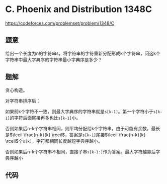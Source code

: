 # C. Phoenix and Distribution 1348C
https://codeforces.com/problemset/problem/1348/C

## 题意

给出一个长度为n的字符串s，将字符串的字符重新分配形成k个字符串，问这k个字符串中最大字典序的字符串最小字典序是多少？

## 题解

贪心构造。

对字符串排序后：

如果前k个字符不一致，则最大字典序的字符串就是`s[k-1]`。第一个字符小于`s[k-1]`的字符后面尾接再多也比`s[k-1]`小。

否则如果后n-k个字符串相同，则平均分配给k个字符串，由于可能有余数，最长是$\lceil \frac{n-k}{k} \rceil$，答案是`s[k-1]`尾接$\lceil \frac{n-k}{k} \rceil$个`s[k]`，字符都相同长度越短字典序越小。

否则如果后n-k个字符串不相同，直接子串`s[k-1:]`作为答案。最大字符越靠后字典序越小

## 代码

``` cpp

```